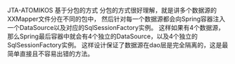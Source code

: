 JTA-ATOMIKOS 
基于分包的方式
分包的方式很好理解，就是讲多个数据源的XXMapper文件分在不同的包中，
然后针对每一个数据源都会向Spring容器注入一个DataSource以及对应的SqlSessionFactory实例。
这样如果有4个数据源，那么Spring最后容器中就会有4个独立的DataSource，以及4个独立的SqlSessionFactory实例。
这样设计保证了数据源在dao层是完全隔离的，这是最简单直接且不容易出错的方法。
